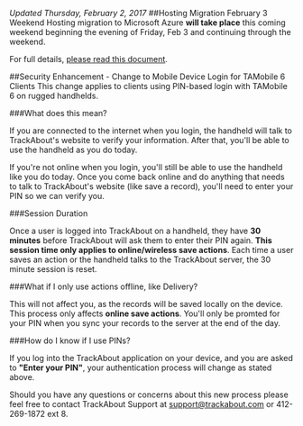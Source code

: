 *Updated Thursday, February 2, 2017*
##Hosting Migration February 3 Weekend
Hosting migration to Microsoft Azure **will take place** this coming weekend beginning the evening of Friday, Feb 3 and continuing through the weekend.

For full details, [please read this document](https://meta.trackabout.com/wiki/Azure_Migration_Announcement).

##Security Enhancement - Change to Mobile Device Login for TAMobile 6 Clients
This change applies to clients using PIN-based login with TAMobile 6 on rugged handhelds.

###What does this mean?

If you are connected to the internet when you login, the handheld will talk to TrackAbout's website to verify your information. After that, you'll be able to use the handheld as you do today. 

If you're not online when you login, you'll still be able to use the handheld like you do today. Once you come back online and do anything that needs to talk to TrackAbout's website (like save a record), you'll need to enter your PIN so we can verify you. 

###Session Duration

Once a user is logged into TrackAbout on a handheld, they have **30 minutes** before TrackAbout will ask them to enter their PIN again. **This session time only applies to online/wireless save actions**. Each time a user saves an action or the handheld talks to the TrackAbout server, the 30 minute session is reset.

###What if I only use actions offline, like Delivery?

This will not affect you, as the records will be saved locally on the device. This process only affects **online save actions**. You'll only be promted for your PIN when you sync your records to the server at the end of the day.

###How do I know if I use PINs?

If you log into the TrackAbout application on your device, and you are asked to **"Enter your PIN"**, your authentication process will change as stated above.

Should you have any questions or concerns about this new process please feel free to contact TrackAbout Support at [support@trackabout.com](mailto:support@trackabout.com) or 412-269-1872 ext 8.

